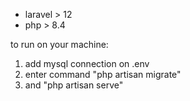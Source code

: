 -   laravel > 12
-   php > 8.4

to run on your machine:

1. add mysql connection on .env
2. enter command "php artisan migrate"
3. and "php artisan serve"
